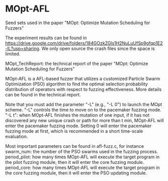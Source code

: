 # MOpt-AFL
Seed sets used in the paper "MOpt: Optimize Mutation Scheduling for Fuzzers"

The experiment results can be found in https://drive.google.com/drive/folders/184GOzkZGls1H2NuLuUfSp9gfqp1E2-lL?usp=sharing.  We only open source the crash files since the space is limited. 

MOpt_TechReport: the technical report of the paper "MOpt: Optimize Mutation Scheduling for Fuzzers"



MOpt-AFL is a AFL-based fuzzer that utilizes a customized Particle Swarm Optimization (PSO) algorithm to find the optimal selection probability distribution of operators with respect to fuzzing effectiveness. More details can be found in the technical report. 

Note that you must add the parameter "-L" (e.g., "-L 0") to launch the MOpt scheme. 
"-L" controls the time to move on to the pacemaker fuzzing mode.
"-L t": when MOpt-AFL finishes the mutation of one input, if it has not discovered any new unique crash or path for more than t min, MOpt-AFL will enter the pacemaker fuzzing mode. 
Setting 0 will enter the pacemaker fuzzing mode at first, which is recommended in a short time-scale evaluation. 

Most important parameters can be found in afl-fuzz.c, for instance 
swarm_num: the number of the PSO swarms used in the fuzzing process.
period_pilot: how many times MOpt-AFL will execute the target program in the pilot fuzzing module, then it will enter the core fuzzing module. 
period_core: how many times MOpt-AFL will execute the target program in the core fuzzing module, then it will enter the PSO updating module. 